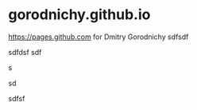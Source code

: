 # gorodnichy.github.io
https://pages.github.com for Dmitry Gorodnichy
sdfsdf


sdfdsf
sdf

s

sd


sdfsf
